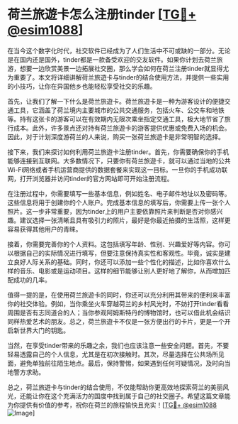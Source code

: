 # 荷兰旅遊卡怎么注册tinder [[TG💪+ @esim1088](https://t.me/s/esim1088)]

在当今这个数字化时代，社交软件已经成为了人们生活中不可或缺的一部分。无论是在国内还是国外，tinder都是一款备受欢迎的交友软件。如果你计划去荷兰旅游，想要一边欣赏美景一边拓展社交圈，那么学会如何在荷兰注册tinder就显得尤为重要了。本文将详细讲解荷兰旅遊卡与tinder的结合使用方法，并提供一些实用的小技巧，让你在异国他乡也能轻松享受社交的乐趣。

首先，让我们了解一下什么是荷兰旅遊卡。荷兰旅遊卡是一种为游客设计的便捷交通工具，它涵盖了荷兰境内主要城市的公共交通服务，包括火车、公交车和地铁等。持有这张卡的游客可以在有效期内无限次乘坐指定交通工具，极大地节省了旅行成本。此外，许多景点还对持有荷兰旅遊卡的游客提供优惠或免费入场的机会。因此，对于计划深度游荷兰的人来说，购买一张荷兰旅遊卡是非常明智的选择。

接下来，我们来探讨如何利用荷兰旅遊卡注册tinder。首先，你需要确保你的手机能够连接到互联网。大多数情况下，只要你有荷兰旅遊卡，就可以通过当地的公共Wi-Fi网络或者手机运营商提供的数据套餐来实现这一目标。一旦你的手机成功联网，打开浏览器并访问tinder的官方网站即可开始注册流程。

在注册过程中，你需要填写一些基本信息，例如姓名、电子邮件地址以及密码等。这些信息将用于创建你的个人账户。完成基本信息的填写后，你需要上传一张个人照片。这一步非常重要，因为tinder上的用户主要依靠照片来判断是否对你感兴趣。建议选择一张清晰且具有吸引力的照片，最好是你最近拍摄的生活照，这样更容易获得其他用户的青睐。

接着，你需要完善你的个人资料。这包括填写年龄、性别、兴趣爱好等内容。你可以根据自己的实际情况进行填写，但要注意保持真实性和客观性。毕竟，诚实是建立良好人际关系的基础。同时，你还可以添加一些个性化的描述，比如你喜欢什么样的音乐、电影或是运动项目。这样的细节能够让别人更好地了解你，从而增加匹配成功的几率。

值得一提的是，在使用荷兰旅遊卡的同时，你还可以充分利用其带来的便利来丰富你的社交体验。例如，当你乘坐火车穿越荷兰的乡村风光时，不妨打开tinder看看周围是否有志同道合的人；当你参观阿姆斯特丹的博物馆时，也可以借此机会结识同样热爱艺术的朋友。总之，荷兰旅遊卡不仅是一张方便出行的卡片，更是一个开启新世界大门的钥匙。

当然，在享受tinder带来的乐趣之余，我们也应该注意一些安全问题。首先，不要轻易透露自己的个人信息，尤其是在初次接触时。其次，尽量选择在公共场所见面，避免单独前往陌生地点。最后，保持警惕，如果遇到任何可疑情况，及时向当地警方求助。

总之，荷兰旅遊卡与tinder的结合使用，不仅能帮助你更高效地探索荷兰的美丽风光，还能让你在这个充满活力的国度中找到属于自己的社交圈子。希望这篇文章能为你提供有价值的参考，祝你在荷兰的旅程愉快且充实！[[TG💪+ @esim1088](https://t.me/s/esim1088) ![Image](https://i.postimg.cc/4NQfJmqS/Snipaste-2025-05-13-00-14-12.png)]